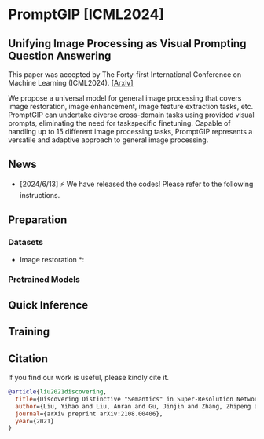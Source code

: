 # PromptGIP [ICML2024]

## Unifying Image Processing as Visual Prompting Question Answering

This paper was accepted by The Forty-first International Conference on Machine Learning (ICML2024). [[Arxiv]]()

We propose a universal model for general image processing that covers image restoration, image enhancement, image feature extraction tasks, etc. PromptGIP can undertake diverse cross-domain tasks using provided visual prompts, eliminating the need for taskspecific finetuning. Capable of handling up to 15 different image processing tasks, PromptGIP represents a versatile and adaptive approach to general image processing.

## News
- [2024/6/13] :zap: We have released the codes! Please refer to the following instructions.


## Preparation

### Datasets
* Image restoration *:

### Pretrained Models

## Quick Inference

## Training

## Citation

If you find our work is useful, please kindly cite it.


```BibTex
@article{liu2021discovering,
  title={Discovering Distinctive "Semantics" in Super-Resolution Networks},
  author={Liu, Yihao and Liu, Anran and Gu, Jinjin and Zhang, Zhipeng and Wu, Wenhao and Qiao, Yu and Dong, Chao},
  journal={arXiv preprint arXiv:2108.00406},
  year={2021}
}
```
